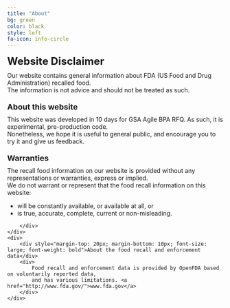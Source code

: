 ```yaml
---
title: "About"
bg: green
color: black
style: left
fa-icon: info-circle
---
```


<div id="disclaimer">
    <div style="text-align:left; margin-bottom:10px; font-size:x-large; font-weight:bold">Website Disclaimer</div>
    <div>
        Our website contains general information about FDA (US Food and Drug Administration) recalled food.<br />
        The information is not advice and should not be treated as such.
    </div>
    <div>
        <div style="margin-top: 20px; margin-bottom: 10px; font-size: large; font-weight: bold">About this website</div>
        <div>
            This website was developed in 10 days for GSA Agile BPA RFQ. As such, it is experimental, pre-production code.<br />
            Nonetheless, we hope it is useful to general public, and encourage you to try it and give us feedback.
        </div>
    </div>
    <div>
        <div style="margin-top: 20px; margin-bottom: 10px; font-size: large; font-weight: bold">Warranties</div>
        <div>
            <div>
                The recall food information on our website is provided without any representations or warranties, express or implied.<br />
                We do not warrant or represent that the food recall information on this website:
                <ul>
                    <li style="font-size:14px"> will be constantly available, or available at all, or</li>
                    <li style="font-size:14px"> is true, accurate, complete, current or non-misleading.</li>
                </ul>
            </div>

        </div>
    </div>
    <div>
        <div style="margin-top: 20px; margin-bottom: 10px; font-size: large; font-weight: bold">About the food recall and enforcement data</div>
        <div>
            Food recall and enforcement data is provided by OpenFDA based on voluntarily reported data,
            and has various limitations. <a href="http://www.fda.gov/">www.fda.gov</a>
        </div>
    </div>
</div>